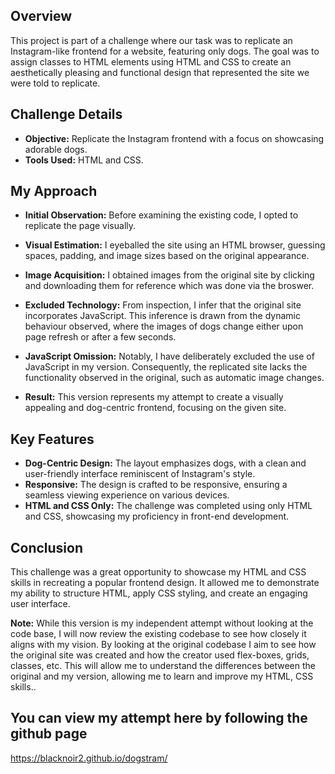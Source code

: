 ## Overview

This project is part of a challenge where our task was to replicate an Instagram-like frontend for a website, featuring only dogs. The goal was to assign classes to HTML elements using HTML and CSS to create an aesthetically pleasing and functional design that represented the site we were told to replicate.

## Challenge Details

- **Objective:** Replicate the Instagram frontend with a focus on showcasing adorable dogs.
- **Tools Used:** HTML and CSS.

## My Approach

- **Initial Observation:**
  Before examining the existing code, I opted to replicate the page visually.

- **Visual Estimation:**
  I eyeballed the site using an HTML browser, guessing spaces, padding, and image sizes based on the original appearance.

- **Image Acquisition:**
  I obtained images from the original site by clicking and downloading them for reference which was done via the broswer.

 - **Excluded Technology:**
  From inspection, I infer that the original site incorporates JavaScript. This inference is drawn from the dynamic behaviour observed, where the images of dogs change either upon page refresh or after a few seconds.
  
- **JavaScript Omission:**
  Notably, I have deliberately excluded the use of JavaScript in my version. Consequently, the replicated site lacks the functionality observed in the original, such as automatic image changes.

- **Result:**
  This version represents my attempt to create a visually appealing and dog-centric frontend, focusing on the given site.

## Key Features

- **Dog-Centric Design:** The layout emphasizes dogs, with a clean and user-friendly interface reminiscent of Instagram's style.
- **Responsive:** The design is crafted to be responsive, ensuring a seamless viewing experience on various devices.
- **HTML and CSS Only:** The challenge was completed using only HTML and CSS, showcasing my proficiency in front-end development.


## Conclusion

This challenge was a great opportunity to showcase my HTML and CSS skills in recreating a popular frontend design. It allowed me to demonstrate my ability to structure HTML, apply CSS styling, and create an engaging user interface.


**Note:** While this version is my independent attempt without looking at the code base, I will now review the existing codebase to see how closely it aligns with my vision. By looking at the original codebase I aim to see how the original site was created and how the creator used flex-boxes, grids, classes, etc. This will allow me to understand the differences between the original and my version, allowing me to learn and improve my HTML, CSS skills..


## You can view my attempt here by following the github page
 https://blacknoir2.github.io/dogstram/


